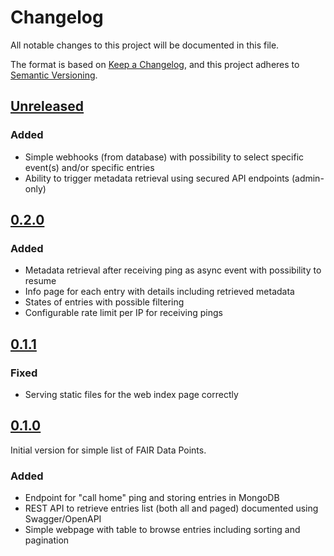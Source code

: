 # Changelog

All notable changes to this project will be documented in this file.

The format is based on [Keep a Changelog](https://keepachangelog.com/en/1.0.0/),
and this project adheres to [Semantic Versioning](https://semver.org/spec/v2.0.0.html).

## [Unreleased]

### Added

- Simple webhooks (from database) with possibility to select specific event(s) and/or
  specific entries
- Ability to trigger metadata retrieval using secured API endpoints (admin-only)

## [0.2.0]

### Added

- Metadata retrieval after receiving ping as async event with possibility to resume
- Info page for each entry with details including retrieved metadata
- States of entries with possible filtering
- Configurable rate limit per IP for receiving pings

## [0.1.1]

### Fixed

- Serving static files for the web index page correctly

## [0.1.0]

Initial version for simple list of FAIR Data Points.

### Added

- Endpoint for "call home" ping and storing entries in MongoDB
- REST API to retrieve entries list (both all and paged) documented using Swagger/OpenAPI
- Simple webpage with table to browse entries including sorting and pagination

[Unreleased]: /../../compare/v0.2.0...develop
[0.1.0]: /../../tree/v0.1.0
[0.1.1]: /../../tree/v0.1.1
[0.2.0]: /../../tree/v0.2.0
